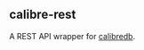 ## calibre-rest

A REST API wrapper for [calibredb](https://manual.calibre-ebook.com/generated/en/calibredb.html).
